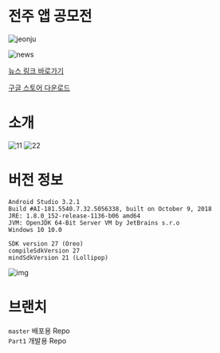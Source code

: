 # 전주 앱 공모전

![jeonju](https://user-images.githubusercontent.com/35188271/50290998-a9bcf900-04b0-11e9-8bff-21536e4fcbcf.jpg)

![news](https://user-images.githubusercontent.com/35188271/50291570-4fbd3300-04b2-11e9-9970-9372e7a85ac5.PNG)

[뉴스 링크 바로가기](http://news1.kr/articles/?3500561)

[구글 스토어 다운로드](https://play.google.com/store/apps/details?id=com.racos.racos2.jeonju_where_go&hl=ko)


# 소개

![11](https://user-images.githubusercontent.com/35188271/50297098-51d9be80-04bf-11e9-93d9-f40480fc84b4.png)
![22](https://user-images.githubusercontent.com/35188271/50297099-51d9be80-04bf-11e9-9fcb-71044e5b554a.png)



# 버전 정보
```
Android Studio 3.2.1
Build #AI-181.5540.7.32.5056338, built on October 9, 2018
JRE: 1.8.0_152-release-1136-b06 amd64
JVM: OpenJDK 64-Bit Server VM by JetBrains s.r.o
Windows 10 10.0
```

```
SDK version 27 (Oreo)
compileSdkVersion 27
mindSdkVersion 21 (Lollipop)
```

![img](https://user-images.githubusercontent.com/35188271/50290720-e9cfac00-04af-11e9-9065-e9e403029c26.png)

# 브랜치

`master` 배포용 Repo <br>
`Part1` 개발용 Repo


